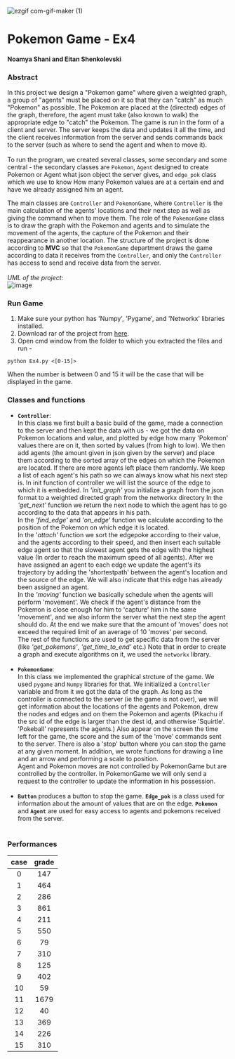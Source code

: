 
![ezgif com-gif-maker (1)](https://user-images.githubusercontent.com/77248387/148690669-f29886ad-cebb-4425-9b16-c0c6747e4c81.gif)



# Pokemon Game - Ex4
#### Noamya Shani and Eitan Shenkolevski


### Abstract
In this project we design a "Pokemon game" where given a weighted graph, a group of "agents" must be placed on it so that they can "catch" as much "Pokemon" as possible. The Pokemon are placed at the (directed) edges of the graph, therefore, the agent must take (also known to walk) the appropriate edge to "catch" the Pokemon.
The game is run in the form of a client and server. The server keeps the data and updates it all the time, and the client receives information from the server and sends commands back to the server (such as where to send the agent and when to move it).<br><br>
To run the program, we created several classes, some secondary and some central - the secondary classes are `Pokemon`, `Agent` designed to create Pokemon or Agent what json object the server gives, and `edge_pok` class which we use to know How many Pokemon values ​​are at a certain end and have we already assigned him an agent.

The main classes are `Controller` and `PokemonGame`, where `Controller` is the main calculation of the agents' locations and their next step as well as giving the command when to move them. The role of the `PokemonGame` class is to draw the graph with the Pokemon and agents and to simulate the movement of the agents, the capture of the Pokemon and their reappearance in another location.
The structure of the project is done according to **MVC** so that the `PokemonGame` department draws the game according to data it receives from the `Controller`, and only the `Controller` has access to send and receive data from the server.
<br><br>
*UML of the project:*<br>
![image](https://user-images.githubusercontent.com/77248387/148674616-9f4ffb04-9091-443c-8453-c8c559828b9d.png)

### Run Game
1. Make sure your python has 'Numpy', 'Pygame', and 'Networkx' libraries installed.
2. Download rar of the project from [here](https://github.com/noamya-sh/Ex4/releases/tag/v1.1).
3. Open cmd window from the folder to which you extracted the files and run - 
 ```
python Ex4.py <[0-15]>
```
When the number is between 0 and 15 it will be the case that will be displayed in the game.



### Classes and functions
* **`Controller`**:<br>
In this class we first built a basic build of the game, made a connection to the server and then kept the data with us - we got the data on Pokemon locations and value, and plotted by edge how many 'Pokemon' values ​​there are on it, then sorted by values ​​(from high to low).
We then add agents (the amount given in json given by the server) and place them according to the sorted array of the edges on which the Pokemon are located. If there are more agents left place them randomly.
We keep a list of each agent's his path so we can always know what his next step is. In init function of controller we will list the source of the edge to which it is embedded.
In *'init_graph'* you initialize a graph from the json format to a weighted directed graph from the networkx directory
In the *'get_next'* function we return the next node to which the agent has to go according to the data that appears in his path.<br>
In the *'find_edge'* and *'on_edge'* function we calculate according to the position of the Pokemon on which edge it is located.<br>
In the '*attach'* function we sort the edgepoke according to their value, and the agents according to their speed,
and then insert each suitable edge agent so that the slowest agent gets the edge with the highest value (In order to reach the maximum speed of all agents). After we have assigned an agent to each edge we update the agent's its trajectory by adding the 'shortestpath' between the agent's location and the source of the edge. We will also indicate that this edge has already been assigned an agent.<br>
In the *'moving'* function we basically schedule when the agents will perform 'movement'. We check if the agent's distance from the Pokemon is close enough for him to 'capture' him in the same 'movement', and we also inform the server what the next step the agent should do. At the end we make sure that the amount of 'moves' does not exceed the required limit of an average of 10 'moves' per second.<br>
The rest of the functions are used to get specific data from the server (like *'get_pokemons'*, *'get_time_to_end'* etc.)
Note that in order to create a graph and execute algorithms on it, we used the `networkx` library.<br><br>
* **`PokemonGame`**:<br>
In this class we implemented the graphical strcture of the game. We used `pygame` and `Numpy` libraries for that.
We initialized a `Controller` variable and from it we got the data of the graph. As long as the controller is connected to the server (ie the game is not over), we will get information about the locations of the agents and Pokemon, drew the nodes and edges and on them the Pokemon and agents (Pikachu if the src id of the edge is larger than the dest id, and otherwise 'Squirtle'. 'Pokeball' represents the agents.)
Also appear on the screen the time left for the game, the score and the sum of the 'move' commands sent to the server. There is also a 'stop' button where you can stop the game at any given moment.
In addition, we wrote functions for drawing a line and an arrow and performing a scale to position.<br>
Agent and Pokemon moves are not controlled by PokemonGame but are controlled by the controller. In PokemonGame we will only send a request to the controller to update the information in his possession.<br><br>
* **`Button`** produces a button to stop the game. **`Edge_pok`** is a class used for information about the amount of values that are on the edge.
**`Pokemon`** and **`Agent`** are used for easy access to agents and pokemons received from the server.
<br><br>

### Performances
|**case**|**grade**|
| :-: | :-: |
|0|147|
|1|464|
|2|286|
|3|861|
|4|211|
|5|550|
|6|79|
|7|310|
|8|125|
|9|402|
|10|59|
|11|1679|
|12|40|
|13|369|
|14|226|
|15|310|
